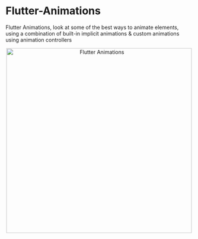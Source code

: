 # Flutter-Animations
Flutter Animations, look at some of the best ways to animate elements, using a combination of built-in implicit animations &amp; custom animations using animation controllers

<p align="center">
  <img src="https://miro.medium.com/v2/resize:fit:900/1*ADxa8DAu2pT66Nv3roRsvA.gif" alt="Flutter Animations" width="500">
</p>
